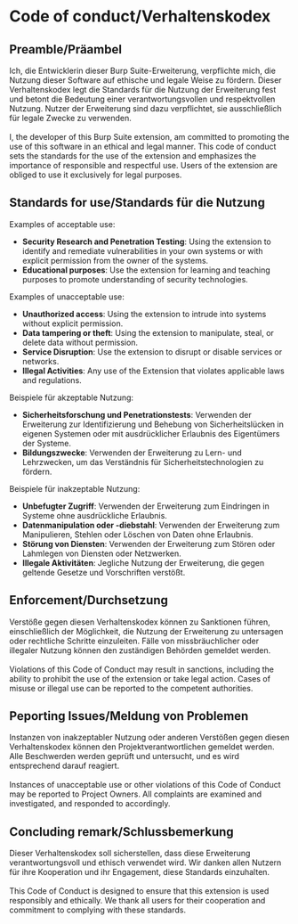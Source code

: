 # Code of conduct/Verhaltenskodex

## Preamble/Präambel

Ich, die Entwicklerin dieser Burp Suite-Erweiterung, verpflichte mich, die Nutzung dieser Software auf ethische und legale Weise zu fördern. Dieser Verhaltenskodex legt die Standards für die Nutzung der Erweiterung fest und betont die Bedeutung einer verantwortungsvollen und respektvollen Nutzung. Nutzer der Erweiterung sind dazu verpflichtet, sie ausschließlich für legale Zwecke zu verwenden.<br><br>
I, the developer of this Burp Suite extension, am committed to promoting the use of this software in an ethical and legal manner. This code of conduct sets the standards for the use of the extension and emphasizes the importance of responsible and respectful use. Users of the extension are obliged to use it exclusively for legal purposes.

## Standards for use/Standards für die Nutzung

Examples of acceptable use:

- **Security Research and Penetration Testing**: Using the extension to identify and remediate vulnerabilities in your own systems or with explicit permission from the owner of the systems.
- **Educational purposes**: Use the extension for learning and teaching purposes to promote understanding of security technologies.

Examples of unacceptable use:

- **Unauthorized access**: Using the extension to intrude into systems without explicit permission.
- **Data tampering or theft**: Using the extension to manipulate, steal, or delete data without permission.
- **Service Disruption**: Use the extension to disrupt or disable services or networks.
- **Illegal Activities**: Any use of the Extension that violates applicable laws and regulations.

Beispiele für akzeptable Nutzung:

- **Sicherheitsforschung und Penetrationstests**: Verwenden der Erweiterung zur Identifizierung und Behebung von Sicherheitslücken in eigenen Systemen oder mit ausdrücklicher Erlaubnis des Eigentümers der Systeme.
- **Bildungszwecke**: Verwenden der Erweiterung zu Lern- und Lehrzwecken, um das Verständnis für Sicherheitstechnologien zu fördern.

Beispiele für inakzeptable Nutzung:

- **Unbefugter Zugriff**: Verwenden der Erweiterung zum Eindringen in Systeme ohne ausdrückliche Erlaubnis.
- **Datenmanipulation oder -diebstahl**: Verwenden der Erweiterung zum Manipulieren, Stehlen oder Löschen von Daten ohne Erlaubnis.
- **Störung von Diensten**: Verwenden der Erweiterung zum Stören oder Lahmlegen von Diensten oder Netzwerken.
- **Illegale Aktivitäten**: Jegliche Nutzung der Erweiterung, die gegen geltende Gesetze und Vorschriften verstößt.

## Enforcement/Durchsetzung

Verstöße gegen diesen Verhaltenskodex können zu Sanktionen führen, einschließlich der Möglichkeit, die Nutzung der Erweiterung zu untersagen oder rechtliche Schritte einzuleiten. Fälle von missbräuchlicher oder illegaler Nutzung können den zuständigen Behörden gemeldet werden.<br><br>
Violations of this Code of Conduct may result in sanctions, including the ability to prohibit the use of the extension or take legal action. Cases of misuse or illegal use can be reported to the competent authorities.

## Peporting Issues/Meldung von Problemen

Instanzen von inakzeptabler Nutzung oder anderen Verstößen gegen diesen Verhaltenskodex können den Projektverantwortlichen gemeldet werden. Alle Beschwerden werden geprüft und untersucht, und es wird entsprechend darauf reagiert.<br><br>
Instances of unacceptable use or other violations of this Code of Conduct may be reported to Project Owners. All complaints are examined and investigated, and responded to accordingly.

## Concluding remark/Schlussbemerkung

Dieser Verhaltenskodex soll sicherstellen, dass diese Erweiterung verantwortungsvoll und ethisch verwendet wird. Wir danken allen Nutzern für ihre Kooperation und ihr Engagement, diese Standards einzuhalten.<br><br>
This Code of Conduct is designed to ensure that this extension is used responsibly and ethically. We thank all users for their cooperation and commitment to complying with these standards.
